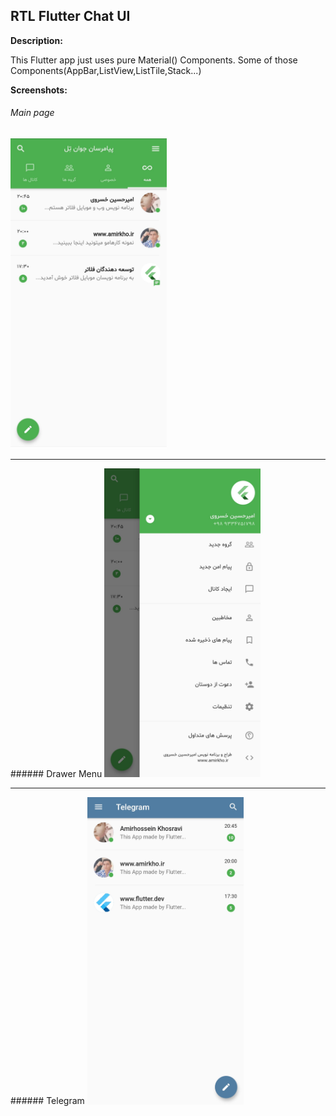 ## RTL Flutter Chat UI

**Description:**

This Flutter app just uses pure Material() Components. Some of those Components(AppBar,ListView,ListTile,Stack...)


**Screenshots:**
###### Main page
<img src="screenshots/01.jpg" width="250">
<hr>
###### Drawer Menu
<img src="screenshots/02.jpg" width="250">
<hr>
###### Telegram 
<img src="screenshots/03.jpg" width="250">

